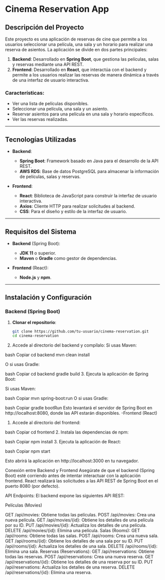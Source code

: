 # Cinema Reservation App

## Descripción del Proyecto
Este proyecto es una aplicación de reservas de cine que permite a los usuarios seleccionar una película, una sala y un horario para realizar una reserva de asientos. La aplicación se divide en dos partes principales:

1. **Backend**: Desarrollado en **Spring Boot**, que gestiona las películas, salas y reservas mediante una API REST.
2. **Frontend**: Desarrollado en **React**, que interactúa con el backend y permite a los usuarios realizar las reservas de manera dinámica a través de una interfaz de usuario interactiva.

### Características:
- Ver una lista de películas disponibles.
- Seleccionar una película, una sala y un asiento.
- Reservar asientos para una película en una sala y horario específicos.
- Ver las reservas realizadas.

---

## Tecnologías Utilizadas

- **Backend**: 
  - **Spring Boot**: Framework basado en Java para el desarrollo de la API REST.
  - **AWS RDS**: Base de datos PostgreSQL para almacenar la información de películas, salas y reservas.
  
- **Frontend**:
  - **React**: Biblioteca de JavaScript para construir la interfaz de usuario interactiva.
  - **Axios**: Cliente HTTP para realizar solicitudes al backend.
  - **CSS**: Para el diseño y estilo de la interfaz de usuario.

---

## Requisitos del Sistema

- **Backend** (Spring Boot):
  - **JDK 11** o superior.
  - **Maven** o **Gradle** como gestor de dependencias.
  
- **Frontend** (React):
  - **Node.js** y **npm**.

---

## Instalación y Configuración

### Backend (Spring Boot)

1. **Clonar el repositorio**:

   ```bash
   git clone https://github.com/tu-usuario/cinema-reservation.git
   cd cinema-reservation
2. Accede al directorio del backend y compílalo:
Si usas Maven:

bash
Copiar
cd backend
mvn clean install

O si usas Gradle:

bash
Copiar
cd backend
gradle build
3. Ejecuta la aplicación de Spring Boot:

Si usas Maven:

bash
Copiar
mvn spring-boot:run
O si usas Gradle:

bash
Copiar
gradle bootRun
Esto levantará el servidor de Spring Boot en http://localhost:8080, donde las API estarán disponibles.
-Frontend (React)
1. Accede al directorio del frontend:

bash
Copiar
cd frontend
2. Instala las dependencias de npm:

bash
Copiar
npm install
3. Ejecuta la aplicación de React:

bash
Copiar
npm start

Esto abrirá la aplicación en http://localhost:3000 en tu navegador.

Conexión entre Backend y Frontend
Asegúrate de que el backend (Spring Boot) esté corriendo antes de intentar interactuar con la aplicación frontend. React realizará las solicitudes a las API REST de Spring Boot en el puerto 8080 (por defecto).

API Endpoints:
El backend expone las siguientes API REST:

Películas (Movies)

GET /api/movies: Obtiene todas las películas.
POST /api/movies: Crea una nueva película.
GET /api/movies/{id}: Obtiene los detalles de una película por su ID.
PUT /api/movies/{id}: Actualiza los detalles de una película.
DELETE /api/movies/{id}: Elimina una película.
Salas (Rooms):
GET /api/rooms: Obtiene todas las salas.
POST /api/rooms: Crea una nueva sala.
GET /api/rooms/{id}: Obtiene los detalles de una sala por su ID.
PUT /api/rooms/{id}: Actualiza los detalles de una sala.
DELETE /api/rooms/{id}: Elimina una sala.
Reservas (Reservations):
GET /api/reservations: Obtiene todas las reservas.
POST /api/reservations: Crea una nueva reserva.
GET /api/reservations/{id}: Obtiene los detalles de una reserva por su ID.
PUT /api/reservations: Actualiza los detalles de una reserva.
DELETE /api/reservations/{id}: Elimina una reserva.

